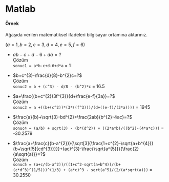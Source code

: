 # Matlab 
#### Örnek
Ağaşıda verilen matematiksel ifadeleri bilgisayar ortamına aktarınız.

$(a=1,b=2,c=3,d=4,e=5,f=6)$

* $ab-c+d-6+da=?$ \
Çözüm \
`sonuc1 = a*b-c+d-6+d*a` = 1

* $b+c^{3}-\frac{d}{8}-b^{2}c=?$ \
Çözüm \
`sonuc2 = b + (c^3) - d/8 - (b^2)*c` = 16.5

* $a+\frac{(b+c^{2})3f^{3}}{d+\frac{e-f}{3a}}=?$ \
Çözüm \
`sonuc3 = a +((b+(c^2))*(3*((f^3)))/(d+((e-f)/(3*a))))` = 1945

* $\frac{a}{b}+\sqrt{3}-bd^{2}+\frac{2ab}{b^{2}-4ac}=?$ \
Çözüm \
`sonuc4 = (a/b) + sqrt(3) - (b*(d^2)) + ((2*a*b)/((b^2)-(4*a*c)))` = -30.2579

* $\frac{a+\frac{c}{b-a^{2}}}{\sqrt[3]{\frac{1+c^{2}-\sqrt{a+b^{4}}}{b+\sqrt[5]{cd^{3}}}}}+(ac)^{3}-\frac{\sqrt{a^{5}}}{\frac{2}{a\sqrt{a}}}=?$ \
Çözüm \
```sonuc5 = (a+c/(b-a^2))/((1+c^2-sqrt(a+b^4))/(b+(c*d^3)^(1/5)))^(1/3) + (a*c)^3 - sqrt(a^5)/(2/(a*sqrt(a)))``` = 30.2550